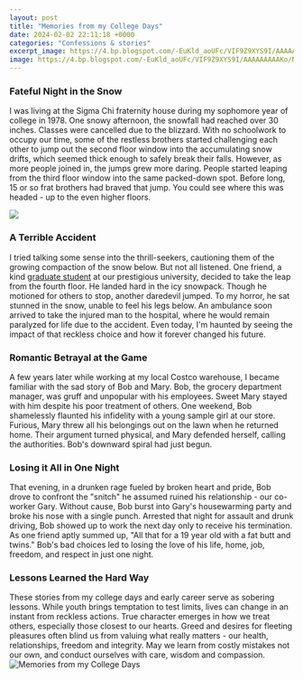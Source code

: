 ```yaml
---
layout: post
title: "Memories from my College Days"
date: 2024-02-02 22:11:18 +0000
categories: "Confessions & stories"
excerpt_image: https://4.bp.blogspot.com/-EuKld_aoUFc/VIF9Z9XYS9I/AAAAAAAAAKo/NUUjDRFma74/s1600/CollegeMemories.jpg
image: https://4.bp.blogspot.com/-EuKld_aoUFc/VIF9Z9XYS9I/AAAAAAAAAKo/NUUjDRFma74/s1600/CollegeMemories.jpg
---
```


### Fateful Night in the Snow
I was living at the Sigma Chi fraternity house during my sophomore year of college in 1978. One snowy afternoon, the snowfall had reached over 30 inches. Classes were cancelled due to the blizzard. With no schoolwork to occupy our time, some of the restless brothers started challenging each other to jump out the second floor window into the accumulating snow drifts, which seemed thick enough to safely break their falls. However, as more people joined in, the jumps grew more daring. People started leaping from the third floor window into the same packed-down spot. Before long, 15 or so frat brothers had braved that jump. You could see where this was headed - up to the even higher floors. 

![](https://cdn.acidcow.com/pics/20200312/1584035508_v9m1sles09.jpg)
### A Terrible Accident
I tried talking some sense into the thrill-seekers, cautioning them of the growing compaction of the snow below. But not all listened. One friend, a kind [graduate student](https://fistore.mysenprints.com/collection/alcorta) at our prestigious university, decided to take the leap from the fourth floor. He landed hard in the icy snowpack. Though he motioned for others to stop, another daredevil jumped. To my horror, he sat stunned in the snow, unable to feel his legs below. An ambulance soon arrived to take the injured man to the hospital, where he would remain paralyzed for life due to the accident. Even today, I'm haunted by seeing the impact of that reckless choice and how it forever changed his future.
### Romantic Betrayal at the Game  
A few years later while working at my local Costco warehouse, I became familiar with the sad story of Bob and Mary. Bob, the grocery department manager, was gruff and unpopular with his employees. Sweet Mary stayed with him despite his poor treatment of others. One weekend, Bob shamelessly flaunted his infidelity with a young sample girl at our store. Furious, Mary threw all his belongings out on the lawn when he returned home. Their argument turned physical, and Mary defended herself, calling the authorities. Bob's downward spiral had just begun.
### Losing it All in One Night
That evening, in a drunken rage fueled by broken heart and pride, Bob drove to confront the "snitch" he assumed ruined his relationship - our co-worker Gary. Without cause, Bob burst into Gary's housewarming party and broke his nose with a single punch. Arrested that night for assault and drunk driving, Bob showed up to work the next day only to receive his termination. As one friend aptly summed up, "All that for a 19 year old with a fat butt and twins." Bob's bad choices led to losing the love of his life, home, job, freedom, and respect in just one night.
### Lessons Learned the Hard Way   
These stories from my college days and early career serve as sobering lessons. While youth brings temptation to test limits, lives can change in an instant from reckless actions. True character emerges in how we treat others, especially those closest to our hearts. Greed and desires for fleeting pleasures often blind us from valuing what really matters - our health, relationships, freedom and integrity. May we learn from costly mistakes not our own, and conduct ourselves with care, wisdom and compassion.
![Memories from my College Days](https://4.bp.blogspot.com/-EuKld_aoUFc/VIF9Z9XYS9I/AAAAAAAAAKo/NUUjDRFma74/s1600/CollegeMemories.jpg)